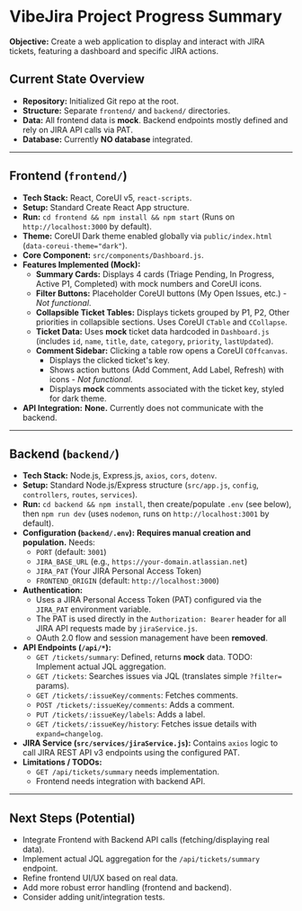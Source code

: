 # VibeJira Project Progress Summary

**Objective:** Create a web application to display and interact with JIRA tickets, featuring a dashboard and specific JIRA actions.

## Current State Overview

*   **Repository:** Initialized Git repo at the root.
*   **Structure:** Separate `frontend/` and `backend/` directories.
*   **Data:** All frontend data is **mock**. Backend endpoints mostly defined and rely on JIRA API calls via PAT.
*   **Database:** Currently **NO database** integrated.

---

## Frontend (`frontend/`)

*   **Tech Stack:** React, CoreUI v5, `react-scripts`.
*   **Setup:** Standard Create React App structure.
*   **Run:** `cd frontend && npm install && npm start` (Runs on `http://localhost:3000` by default).
*   **Theme:** CoreUI Dark theme enabled globally via `public/index.html` (`data-coreui-theme="dark"`).
*   **Core Component:** `src/components/Dashboard.js`.
*   **Features Implemented (Mock):**
    *   **Summary Cards:** Displays 4 cards (Triage Pending, In Progress, Active P1, Completed) with mock numbers and CoreUI icons.
    *   **Filter Buttons:** Placeholder CoreUI buttons (My Open Issues, etc.) - *Not functional*.
    *   **Collapsible Ticket Tables:** Displays tickets grouped by P1, P2, Other priorities in collapsible sections. Uses CoreUI `CTable` and `CCollapse`.
    *   **Ticket Data:** Uses **mock** ticket data hardcoded in `Dashboard.js` (includes `id`, `name`, `title`, `date`, `category`, `priority`, `lastUpdated`).
    *   **Comment Sidebar:** Clicking a table row opens a CoreUI `COffcanvas`.
        *   Displays the clicked ticket's key.
        *   Shows action buttons (Add Comment, Add Label, Refresh) with icons - *Not functional*.
        *   Displays **mock** comments associated with the ticket key, styled for dark theme.
*   **API Integration:** **None.** Currently does not communicate with the backend.

---

## Backend (`backend/`)

*   **Tech Stack:** Node.js, Express.js, `axios`, `cors`, `dotenv`.
*   **Setup:** Standard Node.js/Express structure (`src/app.js`, `config`, `controllers`, `routes`, `services`).
*   **Run:** `cd backend && npm install`, then create/populate `.env` (see below), then `npm run dev` (uses `nodemon`, runs on `http://localhost:3001` by default).
*   **Configuration (`backend/.env`):** **Requires manual creation and population.** Needs:
    *   `PORT` (default: `3001`)
    *   `JIRA_BASE_URL` (e.g., `https://your-domain.atlassian.net`)
    *   `JIRA_PAT` (Your JIRA Personal Access Token)
    *   `FRONTEND_ORIGIN` (default: `http://localhost:3000`)
*   **Authentication:**
    *   Uses a JIRA Personal Access Token (PAT) configured via the `JIRA_PAT` environment variable.
    *   The PAT is used directly in the `Authorization: Bearer` header for all JIRA API requests made by `jiraService.js`.
    *   OAuth 2.0 flow and session management have been **removed**.
*   **API Endpoints (`/api/*`):**
    *   `GET /tickets/summary`: Defined, returns **mock** data. TODO: Implement actual JQL aggregation.
    *   `GET /tickets`: Searches issues via JQL (translates simple `?filter=` params).
    *   `GET /tickets/:issueKey/comments`: Fetches comments.
    *   `POST /tickets/:issueKey/comments`: Adds a comment.
    *   `PUT /tickets/:issueKey/labels`: Adds a label.
    *   `GET /tickets/:issueKey/history`: Fetches issue details with `expand=changelog`.
*   **JIRA Service (`src/services/jiraService.js`):** Contains `axios` logic to call JIRA REST API v3 endpoints using the configured PAT.
*   **Limitations / TODOs:**
    *   `GET /api/tickets/summary` needs implementation.
    *   Frontend needs integration with backend API.

---

## Next Steps (Potential)

*   Integrate Frontend with Backend API calls (fetching/displaying real data).
*   Implement actual JQL aggregation for the `/api/tickets/summary` endpoint.
*   Refine frontend UI/UX based on real data.
*   Add more robust error handling (frontend and backend).
*   Consider adding unit/integration tests. 